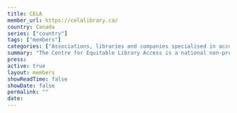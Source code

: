 ```yaml
---
title: CELA
member_url: https://celalibrary.ca/
country: Canada
series: ["country"] 
tags: ["members"]
categories: ["Associations, libraries and companies specialised in accessibility services"]
summary: "The Centre for Equitable Library Access is a national non-profit organisation established by Canadian public libraries to champion the fundamental right of Canadians with print disabilities to access media and reading materials in the format of their choice."
press:
active: true
layout: members 
showReadTime: false
showDate: false
permalink: ""
date: 
---
```

